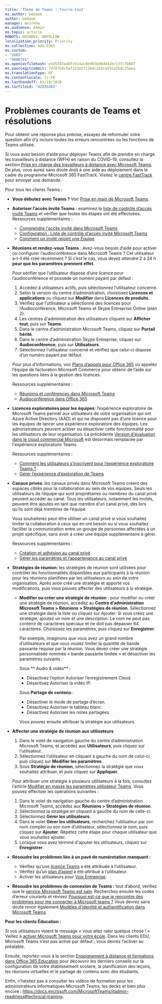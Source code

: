 ```yaml
---
title: 'Thème de Teams : fourre-tout'
ms.author: pebaum
author: pebaum
manager: mnirkhe
ms.audience: Admin
ms.topic: article
ROBOTS: NOINDEX, NOFOLLOW
localization_priority: Priority
ms.collection: Adm_O365
ms.custom:
- "2605"
- "9000701"
ms.openlocfilehash: e1d5f07a10fc014ac8b983bd6dd426c13fc7b807
ms.sourcegitcommit: 7d787b8c5af223e2711b4c2a2ca55ce2bdc25aea
ms.translationtype: HT
ms.contentlocale: fr-FR
ms.lasthandoff: 03/19/2020
ms.locfileid: "42856465"
---
```

# <a name="teams-common-issues-and-resolutions"></a>Problèmes courants de Teams et résolutions

Pour obtenir une réponse plus précise, essayez de reformuler votre question afin d’y inclure toutes les erreurs rencontrées ou les fonctions de Teams utilisée.

Si vous avez besoin d’aide pour déployer Teams afin de prendre en charge les travailleurs à distance (WFH) en raison du COVID-19, consultez la section [Prise en charge des travailleurs à distance avec Microsoft Teams](https://docs.microsoft.com/microsoftteams/support-remote-work-with-teams). De plus, vous aurez sans doute droit à une aide au déploiement dans le cadre du programme Microsoft 365 FastTrack. Visitez le [centre FastTrack](https://www.microsoft.com/fasttrack) pour envoyer une demande.

Pour tous les clients Teams :

- **Vous débutez avec Teams ?** Voir [Prise en main de Microsoft Teams](https://docs.microsoft.com/microsoftteams/get-started-with-teams-quick-start).
- **Autoriser l’accès invité Teams :** examinez la [liste de contrôle d’accès invité Teams](https://docs.microsoft.com/microsoftteams/guest-access-checklist) et vérifier que toutes les étapes ont été effectuées. Ressources supplémentaires :
    - [Comprendre l'accès invité dans Microsoft Teams](https://docs.microsoft.com/microsoftteams/guest-access)
    - [Configuration : Liste de contrôle d'accès invité Microsoft Teams](https://docs.microsoft.com/microsoftteams/guest-access-checklist)
    - [Comment un invité rejoint une Équipe](https://docs.microsoft.com/microsoftteams/guest-joins)

- **Réunions et rendez-vous Teams** : Avez-vous besoin d’aide pour activer ou configurer l’audioconférence dans Microsoft Teams ? Cet utilisateur a-t-il été créé récemment ? Si c’est le cas, vous devez attendre 2 à 24 h **pour que les paramètres prennent effet**. 

    Pour vérifier que l’utilisateur dispose d’une licence pour l’audioconférence et possède un numéro payant par défaut :
    1.    Accédez à utilisateurs actifs, puis sélectionnez l’utilisateur concerné.
    2.    Selon la version du centre d’administration, choisissez **Licences et applications** ou cliquez sur **Modifier** dans **Licences de produits**.
    3.    Vérifiez que l’utilisateur a sélectionné des licences pour l’Audioconférence, Microsoft Teams et Skype Entreprise Online (plan 2).
    4.    Les centres d'administration des utilisateurs cliquent sur **Afficher tout**, puis sur **Teams**.
    5.    Dans le centre d’administration Microsoft Teams, cliquez sur **Portail hérité**.
    6.    Dans le centre d’administration Skype Entreprise, cliquez sur **Audioconférence**, puis sur **Utilisateurs**.
    7.    Sélectionnez l’utilisateur concerné et vérifiez que celui-ci dispose d’un numéro payant par défaut.
    
    Pour plus d’informations, voir [Plans d’appels pour Office 365](https://docs.microsoft.com/microsoftteams/calling-plans-for-office-365) ou appelez l’équipe de facturation Microsoft Commerce pour obtenir de l’aide sur les questions liées à la gestion des licences.

    Ressources supplémentaires :

    - [Réunions et conférences dans Microsoft Teams](https://docs.microsoft.com/microsoftteams/deploy-meetings-microsoft-teams-landing-page)
    - [Audioconférence dans Office 365](https://docs.microsoft.com/microsoftteams/audio-conferencing-in-office-365)

- **Licences exploratoires pour les équipes**: l’expérience exploratoire de Microsoft Teams permet aux utilisateurs de votre organisation qui ont Azure Active Directory (AAD) et qui ne disposent pas d’une licence pour les équipes de lancer une expérience exploratoire des équipes. Les administrateurs peuvent activer ou désactiver cette fonctionnalité pour les utilisateurs de leur organisation. La précédente [Version d'évaluation dans le cloud commercial Microsoft](https://docs.microsoft.com/microsoftteams/iw-trial-teams) est désormais remplacée par l'expérience exploratoire Teams.

    Ressources supplémentaires :

    - [Comment les utilisateurs s’inscrivent pour l’expérience exploratoire Teams ?](https://docs.microsoft.com/microsoftteams/teams-exploratory#how-users-sign-up-for-the-teams-exploratory-experience)
    - [Gérer l’expérience d’exploration de Teams](https://docs.microsoft.com/microsoftteams/teams-exploratory#manage-the-teams-exploratory-experience)

- **Canaux privés**: les canaux privés dans Microsoft Teams créent des espaces ciblés pour la collaboration au sein de vos équipes. Seuls les utilisateurs de l’équipe qui sont propriétaires ou membres du canal privé peuvent accéder au canal. Tous les utilisateurs, notamment les invités, peuvent être ajoutés en tant que membre d’un canal privé, dès lors qu’ils sont déjà membres de l’équipe.

    Vous souhaiterez peut-être utiliser un canal privé si vous souhaitez limiter la collaboration à ceux qui en ont besoin ou si vous souhaitez faciliter la communication entre un groupe de personnes affectées à un projet spécifique, sans avoir à créer une équipe supplémentaire à gérer.

    Ressources supplémentaires :
    - [Création et adhésion au canal privé](https://docs.microsoft.com/microsoftteams/private-channels#private-channel-creation-and-membership)
    - [Gérer les paramètres et l’appartenance au canal privé](https://docs.microsoft.com/microsoftteams/private-channels#manage-private-channel-membership-and-settings)

- **Stratégies de réunion**: les stratégies de réunion sont utilisées pour contrôler les fonctionnalités disponibles aux participants à la réunion pour les réunions planifiées par les utilisateurs au sein de votre organisation. Après avoir créé une stratégie et apporté vos modifications, puis vous pouvez affecter des utilisateurs à la stratégie. 
    - **Modifier ou créer une stratégie de réunion** : pour modifier ou créer une stratégie de réunion, accédez au **Centre d’administration Microsoft Teams > Réunions > Stratégies de réunion**. Sélectionnez une stratégie dans la liste ou cliquez sur Ajouter. Si vous créez une stratégie, ajoutez un nom et une description. Le nom ne peut pas contenir de caractères spéciaux et ne doit pas dépasser 64 caractères. Choisissez les paramètres, puis cliquez sur **Enregistrer**.

        Par exemple, imaginons que vous avez un grand nombre d’utilisateurs et que vous voulez limiter la quantité de bande passante requise par la réunion. Vous devez créer une stratégie personnalisée nommée « bande passante limitée » et désactiver les paramètres suivants :

        Sous ** Audio & vidéo** :
        - Désactivez l’option Autoriser l’enregistrement Cloud.
        - Désactivez Autoriser la vidéo IP.

        Sous **Partage de contenu** :
        - Désactiver le mode de partage d’écran.
        - Désactivez  Autoriser le tableau blanc.
        - Désactivez Autoriser les notes partagées.

        Vous pouvez ensuite attribuer la stratégie aux utilisateurs.

- **Affecter une stratégie de réunion aux utilisateurs**

    1. Dans le volet de navigation gauche du centre d’administration Microsoft Teams, et accédez aux **Utilisateurs**, puis cliquez sur l’utilisateur.
    2. Sélectionnez l’utilisateur en cliquant à gauche du nom de celui-ci, puis cliquez sur **Modifier les paramètres**.
    3. Sous **Stratégie de réunion**, sélectionnez la stratégie que vous souhaitez attribuer, et puis cliquez sur **Appliquer**.

    Pour attribuer une stratégie à plusieurs utilisateurs à la fois, consultez l’article [Modifier en masse les paramètres utilisateur Teams](https://docs.microsoft.com/microsoftteams/edit-user-settings-in-bulk). Vous pouvez effectuer les opérations suivantes :

    1. Dans le volet de navigation gauche du centre d’administration Microsoft Teams, accédez aux **Réunions > Stratégies de réunion**.
    2. Sélectionnez la stratégie en cliquant à gauche du nom de celle-ci.
    3. Sélectionnez **Gérer les utilisateurs**.
    4. Dans le volet **Gérer les utilisateurs**, recherchez l’utilisateur par son nom complet ou son nom d’utilisateur, sélectionnez le nom, puis cliquez sur **Ajouter**. Répétez cette étape pour chaque utilisateur que vous souhaitez ajouter.
    5. Lorsque vous avez terminé d'ajouter les utilisateurs, cliquez sur **Enregistrer**.

- **Résoudre les problèmes liés à un pavé de numérotation manquant :**  

    - Vérifiez qu’une [licence Teams](https://docs.microsoft.com/MicrosoftTeams/assign-teams-licenses) a été attribuée à l’utilisateur.
    - Vérifiez qu’un [plan d’appel](https://docs.microsoft.com/MicrosoftTeams/calling-plan-landing-page) a été attribué à l’utilisateur.
    - Activer les utilisateurs pour [Voix Entreprise](https://docs.microsoft.com/skypeforbusiness/skype-for-business-hybrid-solutions/plan-your-phone-system-cloud-pbx-solution/enable-users-for-enterprise-voice-online-and-phone-system-voicemail#to-enable-your-users-for-phone-system-in-office-365-voice-and-voicemail).

- **Résoudre les problèmes de connexion de Teams :** tout d’abord, vérifiez que le [service Microsoft Teams est sain](https://admin.microsoft.com/Adminportal/Home?source=applauncher#/servicehealth). Recherchez ensuite les codes d’erreur courants et révisez [Pourquoi est-ce que je rencontre des problèmes pour me connecter à Microsoft teams ?](https://support.office.com/article/a02f683b-61a3-4008-9447-ee60c5593b0f)  Vous devrez sans doute revoir également [Modèles d’identité et authentification dans Microsoft Teams](https://docs.microsoft.com/MicrosoftTeams/identify-models-authentication).

**Pour les clients Éducation :**

Si vos utilisateurs voient le message « vous allez rater quelque chose ! » Veillez à [activer Microsoft Teams pour votre école](https://docs.microsoft.com/microsoft-365/education/intune-edu-trial/enable-microsoft-teams). Dans les clients EDU, Microsoft Teams n’est pas activé par défaut ; vous devrez l’activer au préalable.

Ensuite, reportez-vous à la section [Enseignement à distance et formations dans Office 365 Éducation](https://support.office.com/article/remote-teaching-and-learning-in-office-365-education-f651ccae-7b65-478b-8366-51bb884025c4) pour découvrir les derniers conseils sur la configuration de votre établissement scolaire, la planification des leçons, les réunions virtuelles et le partage de contenu avec des étudiants.

Enfin, n’hésitez pas à consulter les vidéos de formation pour les administrateurs informatiques Microsoft Teams, les decks et bien plus encore :  https://docs.microsoft.com/MicrosoftTeams/itadmin-readiness#technical-training. 
